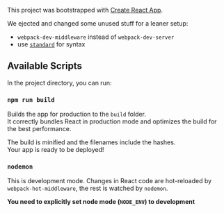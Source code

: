 This project was bootstrapped with [Create React App](https://github.com/facebook/create-react-app).

We ejected and changed some unused stuff for a leaner setup:
* `webpack-dev-middleware` instead of `webpack-dev-server`
* use [`standard`](https://github.com/standard/standard) for syntax

## Available Scripts

In the project directory, you can run:

### `npm run build`

Builds the app for production to the `build` folder.<br>
It correctly bundles React in production mode and optimizes the build for the best performance.

The build is minified and the filenames include the hashes.<br>
Your app is ready to be deployed!

### `nodemon`

This is development mode. Changes in React code are hot-reloaded by `webpack-hot-middleware`, the rest is watched by `nodemon`.

**You need to explicitly set node mode (`NODE_ENV`) to development**
